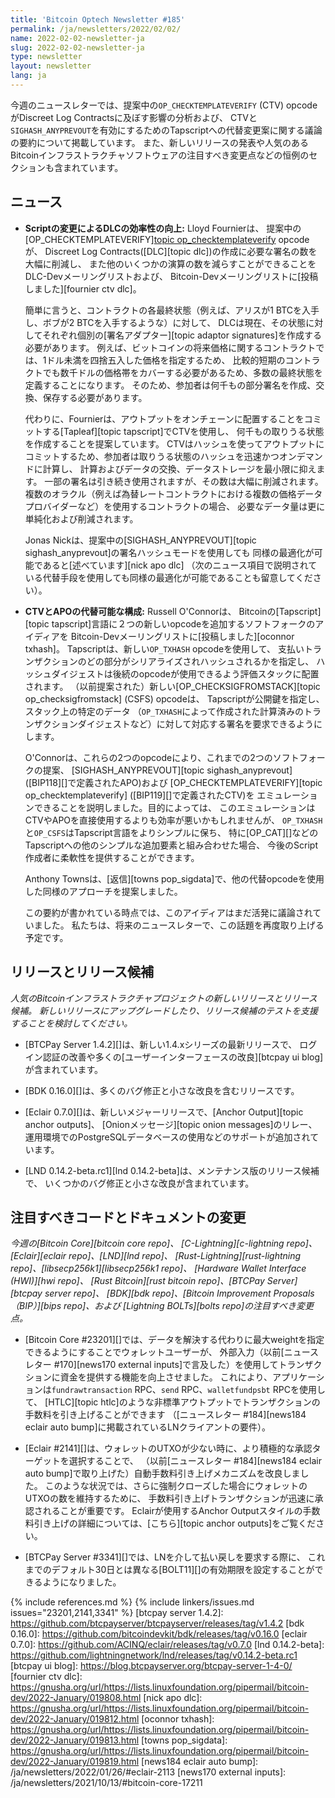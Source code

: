 ```yaml
---
title: 'Bitcoin Optech Newsletter #185'
permalink: /ja/newsletters/2022/02/02/
name: 2022-02-02-newsletter-ja
slug: 2022-02-02-newsletter-ja
type: newsletter
layout: newsletter
lang: ja
---
```

今週のニュースレターでは、提案中の`OP_CHECKTEMPLATEVERIFY` (CTV) opcodeがDiscreet Log Contractsに及ぼす影響の分析および、
CTVと`SIGHASH_ANYPREVOUT`を有効にするためのTapscriptへの代替変更案に関する議論の要約について掲載しています。
また、新しいリリースの発表や人気のあるBitcoinインフラストラクチャソフトウェアの注目すべき変更点などの恒例のセクションも含まれています。

## ニュース

- **Scriptの変更によるDLCの効率性の向上:** Lloyd Fournierは、
  提案中の[OP_CHECKTEMPLATEVERIFY][topic op_checktemplateverify](CTV) opcodeが、
  Discreet Log Contracts([DLC][topic dlc])の作成に必要な署名の数を大幅に削減し、
  また他のいくつかの演算の数を減らすことができることをDLC-Devメーリングリストおよび、
  Bitcoin-Devメーリングリストに[投稿しました][fournier ctv dlc]。

  簡単に言うと、コントラクトの各最終状態（例えば、アリスが1 BTCを入手し、ボブが2 BTCを入手するような）に対して、
  DLCは現在、その状態に対してそれぞれ個別の[署名アダプター][topic adaptor signatures]を作成する必要があります。
  例えば、ビットコインの将来価格に関するコントラクトでは、1ドル未満を四捨五入した価格を指定するため、
  比較的短期のコントラクトでも数千ドルの価格帯をカバーする必要があるため、多数の最終状態を定義することになります。
  そのため、参加者は何千もの部分署名を作成、交換、保存する必要があります。

  代わりに、Fournierは、アウトプットをオンチェーンに配置することをコミットする[Tapleaf][topic tapscript]でCTVを使用し、
  何千もの取りうる状態を作成することを提案しています。
  CTVはハッシュを使ってアウトプットにコミットするため、参加者は取りうる状態のハッシュを迅速かつオンデマンドに計算し、
  計算およびデータの交換、データストレージを最小限に抑えます。
  一部の署名は引き続き使用されますが、その数は大幅に削減されます。
  複数のオラクル（例えば為替レートコントラクトにおける複数の価格データプロバイダーなど）を使用するコントラクトの場合、
  必要なデータ量は更に単純化および削減されます。

  Jonas Nickは、提案中の[SIGHASH_ANYPREVOUT][topic sighash_anyprevout]の署名ハッシュモードを使用しても
  同様の最適化が可能であると[述べています][nick apo dlc]
  （次のニュース項目で説明されている代替手段を使用しても同様の最適化が可能であることも留意してください）。

- **CTVとAPOの代替可能な構成:** Russell O'Connorは、
  Bitcoinの[Tapscript][topic tapscript]言語に２つの新しいopcodeを追加するソフトフォークのアイディアを
  Bitcoin-Devメーリングリストに[投稿しました][oconnor txhash]。
  Tapscriptは、新しい`OP_TXHASH` opcodeを使用して、
  支払いトランザクションのどの部分がシリアライズされハッシュされるかを指定し、
  ハッシュダイジェストは後続のopcodeが使用できるよう評価スタックに配置されます。
  （以前提案された）新しい[OP_CHECKSIGFROMSTACK][topic op_checksigfromstack] (CSFS) opcodeは、
  Tapscriptが公開鍵を指定し、スタック上の特定のデータ
  （`OP_TXHASH`によって作成された計算済みのトランザクションダイジェストなど）に対して対応する署名を要求できるようにします。

  O'Connorは、これらの2つのopcodeにより、これまでの2つのソフトフォークの提案、
  [SIGHASH_ANYPREVOUT][topic sighash_anyprevout] ([BIP118][]で定義されたAPO)および
  [OP_CHECKTEMPLATEVERIFY][topic op_checktemplateverify] ([BIP119][]で定義されたCTV)を
  エミュレーションできることを説明しました。目的によっては、
  このエミュレーションはCTVやAPOを直接使用するよりも効率が悪いかもしれませんが、
  `OP_TXHASH`と`OP_CSFS`はTapscript言語をよりシンプルに保ち、
  特に[OP_CAT][]などのTapscriptへの他のシンプルな追加要素と組み合わせた場合、
  今後のScript作成者に柔軟性を提供することができます。

  Anthony Townsは、[返信][towns pop_sigdata]で、他の代替opcodeを使用した同様のアプローチを提案しました。

  この要約が書かれている時点では、このアイディアはまだ活発に議論されていました。
  私たちは、将来のニュースレターで、この話題を再度取り上げる予定です。

## リリースとリリース候補

*人気のBitcoinインフラストラクチャプロジェクトの新しいリリースとリリース候補。
新しいリリースにアップグレードしたり、リリース候補のテストを支援することを検討してください。*

- [BTCPay Server 1.4.2][]は、新しい1.4.xシリーズの最新リリースで、
  ログイン認証の改善や多くの[ユーザーインターフェースの改良][btcpay ui blog]が含まれています。

- [BDK 0.16.0][]は、多くのバグ修正と小さな改良を含むリリースです。

- [Eclair 0.7.0][]は、新しいメジャーリリースで、[Anchor Output][topic anchor outputs]、
  [Onionメッセージ][topic onion messages]のリレー、運用環境でのPostgreSQLデータベースの使用などのサポートが追加されています。

- [LND 0.14.2-beta.rc1][lnd 0.14.2-beta]は、メンテナンス版のリリース候補で、
  いくつかのバグ修正と小さな改良が含まれています。

## 注目すべきコードとドキュメントの変更

*今週の[Bitcoin Core][bitcoin core repo]、
[C-Lightning][c-lightning repo]、[Eclair][eclair repo]、[LND][lnd repo]、
[Rust-Lightning][rust-lightning repo]、[libsecp256k1][libsecp256k1 repo]、
[Hardware Wallet Interface (HWI)][hwi repo]、
[Rust Bitcoin][rust bitcoin repo]、[BTCPay Server][btcpay server repo]、
[BDK][bdk repo]、[Bitcoin Improvement Proposals（BIP）][bips repo]、および
[Lightning BOLTs][bolts repo]の注目すべき変更点。*

- [Bitcoin Core #23201][]では、データを解決する代わりに最大weightを指定できるようにすることでウォレットユーザーが、
  外部入力（以前[ニュースレター #170][news170 external inputs]で言及した）を使用してトランザクションに資金を提供する機能を向上させました。
  これにより、アプリケーションは`fundrawtransaction` RPC、`send` RPC、`walletfundpsbt` RPCを使用して、
  [HTLC][topic htlc]のような非標準アウトプットでトランザクションの手数料を引き上げることができます
  （[ニュースレター #184][news184 eclair auto bump]に掲載されているLNクライアントの要件）。

- [Eclair #2141][]は、ウォレットのUTXOが少ない時に、より積極的な承認ターゲットを選択することで、
  （以前[ニュースレター #184][news184 eclair auto bump]で取り上げた）自動手数料引き上げメカニズムを改良しました。
  このような状況では、さらに強制クローズした場合にウォレットのUTXOの数を維持するために、
  手数料引き上げトランザクションが迅速に承認されることが重要です。
  Eclairが使用するAnchor Outputスタイルの手数料引き上げの詳細については、[こちら][topic anchor outputs]をご覧ください。

- [BTCPay Server #3341][]では、LNを介して払い戻しを要求する際に、
  これまでのデフォルト30日とは異なる[BOLT11][]の有効期限を設定することができるようになりました。

{% include references.md %}
{% include linkers/issues.md issues="23201,2141,3341" %}
[btcpay server 1.4.2]: https://github.com/btcpayserver/btcpayserver/releases/tag/v1.4.2
[bdk 0.16.0]: https://github.com/bitcoindevkit/bdk/releases/tag/v0.16.0
[eclair 0.7.0]: https://github.com/ACINQ/eclair/releases/tag/v0.7.0
[lnd 0.14.2-beta]: https://github.com/lightningnetwork/lnd/releases/tag/v0.14.2-beta.rc1
[btcpay ui blog]: https://blog.btcpayserver.org/btcpay-server-1-4-0/
[fournier ctv dlc]: https://gnusha.org/url/https://lists.linuxfoundation.org/pipermail/bitcoin-dev/2022-January/019808.html
[nick apo dlc]: https://gnusha.org/url/https://lists.linuxfoundation.org/pipermail/bitcoin-dev/2022-January/019812.html
[oconnor txhash]: https://gnusha.org/url/https://lists.linuxfoundation.org/pipermail/bitcoin-dev/2022-January/019813.html
[towns pop_sigdata]: https://gnusha.org/url/https://lists.linuxfoundation.org/pipermail/bitcoin-dev/2022-January/019819.html
[news184 eclair auto bump]: /ja/newsletters/2022/01/26/#eclair-2113
[news170 external inputs]: /ja/newsletters/2021/10/13/#bitcoin-core-17211
